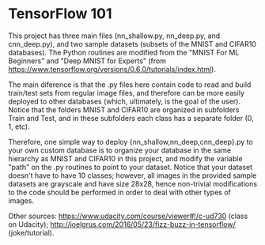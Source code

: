 # TensorFlow 101

This project has three main files (nn_shallow.py, nn_deep.py, and cnn_deep.py), and two sample datasets
(subsets of the MNIST and CIFAR10 databases). The Python routines are modified from the
"MNIST For ML Beginners" and "Deep MNIST for Experts" (from https://www.tensorflow.org/versions/0.6.0/tutorials/index.html).

The main diference is that the .py files here contain code to read and build
train/test sets from regular image files, and therefore can be more easily deployed to other databases (which,
ultimately, is the goal of the user). Notice that the folders MNIST and CIFAR10 are organized
in subfolders Train and Test, and in these subfolders each class has a separate folder (0, 1, etc).

Therefore, one simple way to deploy {nn_shallow,nn_deep,cnn_deep}.py to your own custom database is to organize
your database in the same hierarchy as MNIST and CIFAR10 in this project, and modify the variable
"path" on the .py routines to point to your dataset. Notice that your dataset doesn't have to
have 10 classes; however, all images in the provided sample datasets are grayscale and have size 28x28,
hence non-trivial modifications to the code should be performed in order to deal with other types of images.

Other sources:
https://www.udacity.com/course/viewer#!/c-ud730 (class on Udacity);
http://joelgrus.com/2016/05/23/fizz-buzz-in-tensorflow/ (joke/tutorial).